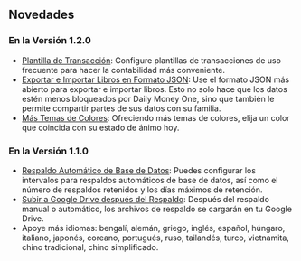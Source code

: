 
## Novedades

### En la Versión 1.2.0
* [Plantilla de Transacción](https://youtu.be/CtfJ5BecZfY): Configure plantillas de transacciones de uso frecuente para hacer la contabilidad más conveniente.
* [Exportar e Importar Libros en Formato JSON](https://youtu.be/bHGEH7zcj78): Use el formato JSON más abierto para exportar e importar libros. Esto no solo hace que los datos estén menos bloqueados por Daily Money One, sino que también le permite compartir partes de sus datos con su familia.
* [Más Temas de Colores](https://youtu.be/3Yw7m2AOvfc): Ofreciendo más temas de colores, elija un color que coincida con su estado de ánimo hoy.

### En la Versión 1.1.0
* [Respaldo Automático de Base de Datos](https://youtube.com/shorts/dWePWDncx0k): Puedes configurar los intervalos para respaldos automáticos de base de datos, así como el número de respaldos retenidos y los días máximos de retención.
* [Subir a Google Drive después del Respaldo](https://youtu.be/hOJdtKElLuw): Después del respaldo manual o automático, los archivos de respaldo se cargarán en tu Google Drive.
* Apoye más idiomas: bengalí, alemán, griego, inglés, español, húngaro, italiano, japonés, coreano, portugués, ruso, tailandés, turco, vietnamita, chino tradicional, chino simplificado.